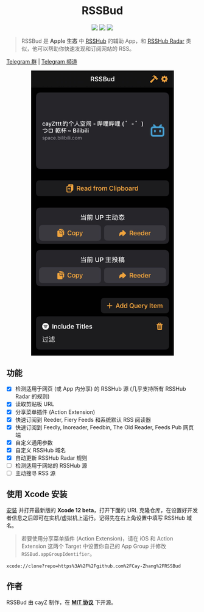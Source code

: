 <h1 align=center>RSSBud</h1>

<p align=center>
<a href="https://developer.apple.com/swift"><img src="https://img.shields.io/badge/swift-5.3-fe562e?style=flat-square"></a>
<a href="https://developer.apple.com/ios"><img src="https://img.shields.io/badge/iOS-14%2B-blue?style=flat-square"></a>
<a href="https://github.com/Cay-Zhang/SwiftSpeech/blob/master/LICENSE"><img src="http://img.shields.io/badge/license-MIT-lightgrey.svg?style=flat-square"></a>
</p>

> RSSBud 是 **Apple 生态** 中 [RSSHub](https://github.com/DIYgod/RSSHub) 的辅助 App，和 [RSSHub Radar](https://github.com/DIYgod/RSSHub-Radar) 类似，他可以帮助你快速发现和订阅网站的 RSS。

[Telegram 群](https://t.me/RSSBud_Discussion) | [Telegram 频道](https://t.me/RSSBud)

<p align=center>
<img src="Readme Assets/RSSBud.jpg" align=center width="375" align=center>
</p>

## 功能
- [x] 检测适用于网页 (或 App 内分享) 的 RSSHub 源 (几乎支持所有 RSSHub Radar 的规则)
- [x] 读取剪贴板 URL
- [x] 分享菜单插件 (Action Extension)
- [x] 快速订阅到 Reeder, Fiery Feeds 和系统默认 RSS 阅读器
- [x] 快速订阅到 Feedly, Inoreader, Feedbin, The Old Reader, Feeds Pub 网页端
- [x] 自定义通用参数
- [x] 自定义 RSSHub 域名
- [x] 自动更新 RSSHub Radar 规则
- [ ] 检测适用于网站的 RSSHub 源
- [ ] 主动搜寻 RSS 源

## 使用 Xcode 安装
[安装](https://developer.apple.com/download/) 并打开最新版的 **Xcode 12 beta**，打开下面的 URL 克隆仓库，在设置好开发者信息之后即可在实机/虚拟机上运行。记得先在右上角设置中填写 RSSHub 域名。

> 若要使用分享菜单插件 (Action Extension)，请在 iOS 和 Action Extension 这两个 Target 中设置你自己的 App Group 并修改 `RSSBud.appGroupIdentifier`。

```
xcode://clone?repo=https%3A%2F%2Fgithub.com%2FCay-Zhang%2FRSSBud
```

## 作者
RSSBud 由 cayZ 制作，在 **[MIT 协议](https://choosealicense.com/licenses/mit/)** 下开源。
